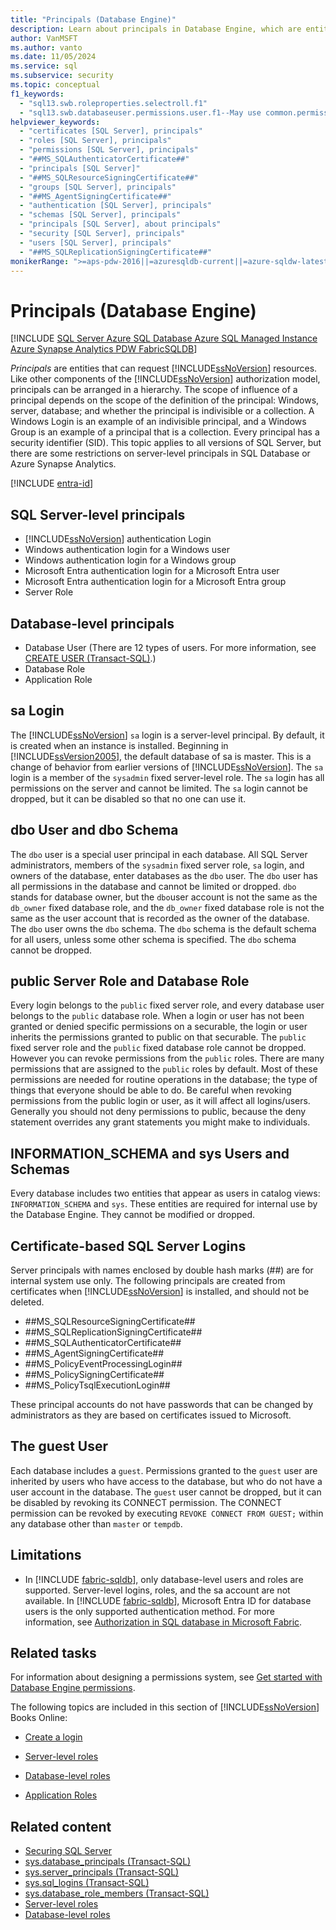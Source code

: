 ```yaml
---
title: "Principals (Database Engine)"
description: Learn about principals in Database Engine, which are entities that can request SQL Server resources. There are SQL Server-level and database-level principals.
author: VanMSFT
ms.author: vanto
ms.date: 11/05/2024
ms.service: sql
ms.subservice: security
ms.topic: conceptual
f1_keywords:
  - "sql13.swb.roleproperties.selectroll.f1"
  - "sql13.swb.databaseuser.permissions.user.f1--May use common.permissions"
helpviewer_keywords:
  - "certificates [SQL Server], principals"
  - "roles [SQL Server], principals"
  - "permissions [SQL Server], principals"
  - "##MS_SQLAuthenticatorCertificate##"
  - "principals [SQL Server]"
  - "##MS_SQLResourceSigningCertificate##"
  - "groups [SQL Server], principals"
  - "##MS_AgentSigningCertificate##"
  - "authentication [SQL Server], principals"
  - "schemas [SQL Server], principals"
  - "principals [SQL Server], about principals"
  - "security [SQL Server], principals"
  - "users [SQL Server], principals"
  - "##MS_SQLReplicationSigningCertificate##"
monikerRange: ">=aps-pdw-2016||=azuresqldb-current||=azure-sqldw-latest||>=sql-server-2016||>=sql-server-linux-2017||=azuresqldb-mi-current||=fabric"
---
```

# Principals (Database Engine)

[!INCLUDE [SQL Server Azure SQL Database Azure SQL Managed Instance Azure Synapse Analytics PDW FabricSQLDB](../../../includes/applies-to-version/sql-asdb-asdbmi-asa-pdw-fabricsqldb.md)]

  *Principals* are entities that can request [!INCLUDE[ssNoVersion](../../../includes/ssnoversion-md.md)] resources. Like other components of the [!INCLUDE[ssNoVersion](../../../includes/ssnoversion-md.md)] authorization model, principals can be arranged in a hierarchy. The scope of influence of a principal depends on the scope of the definition of the principal: Windows, server, database; and whether the principal is indivisible or a collection. A Windows Login is an example of an indivisible principal, and a Windows Group is an example of a principal that is a collection. Every principal has a security identifier (SID). This topic applies to all versions of SQL Server, but there are some restrictions on server-level principals in SQL Database or Azure Synapse Analytics. 
  
[!INCLUDE [entra-id](../../../includes/entra-id.md)]

## SQL Server-level principals
  
- [!INCLUDE[ssNoVersion](../../../includes/ssnoversion-md.md)] authentication Login   
- Windows authentication login for a Windows user  
- Windows authentication login for a Windows group   
- Microsoft Entra authentication login for a Microsoft Entra user
- Microsoft Entra authentication login for a Microsoft Entra group
- Server Role  
  
## Database-level principals
  
- Database User (There are 12 types of users. For more information, see [CREATE USER (Transact-SQL)](../../../t-sql/statements/create-user-transact-sql.md).)
- Database Role
- Application Role
  
## sa Login
 The [!INCLUDE[ssNoVersion](../../../includes/ssnoversion-md.md)] `sa` login is a server-level principal. By default, it is created when an instance is installed. Beginning in [!INCLUDE[ssVersion2005](../../../includes/ssversion2005-md.md)], the default database of sa is master. This is a change of behavior from earlier versions of [!INCLUDE[ssNoVersion](../../../includes/ssnoversion-md.md)]. The `sa` login is a member of the `sysadmin` fixed server-level role. The `sa` login has all permissions on the server and cannot be limited. The `sa` login cannot be dropped, but it can be disabled so that no one can use it.

## dbo User and dbo Schema

The `dbo` user is a special user principal in each database. All SQL Server administrators, members of the `sysadmin` fixed server role, `sa` login, and owners of the database, enter databases as the `dbo` user. The `dbo` user has all permissions in the database and cannot be limited or dropped. `dbo` stands for database owner, but the `dbo`user account is not the same as the `db_owner` fixed database role, and the `db_owner` fixed database role is not the same as the user account that is recorded as the owner of the database.     
The `dbo` user owns the `dbo` schema. The `dbo` schema is the default schema for all users, unless some other schema is specified.  The `dbo` schema cannot be dropped.
  
## public Server Role and Database Role
Every login belongs to the `public` fixed server role, and every database user belongs to the `public` database role. When a login or user has not been granted or denied specific permissions on a securable, the login or user inherits the permissions granted to public on that securable. The `public` fixed server role and the `public` fixed database role cannot be dropped. However you can revoke permissions from the `public` roles. There are many permissions that are assigned to the `public` roles by default. Most of these permissions are needed for routine operations in the database; the type of things that everyone should be able to do. Be careful when revoking permissions from the public login or user, as it will affect all logins/users. Generally you should not deny permissions to public, because the deny statement overrides any grant statements you might make to individuals. 
  
## INFORMATION_SCHEMA and sys Users and Schemas
 Every database includes two entities that appear as users in catalog views: `INFORMATION_SCHEMA` and `sys`. These entities are required for internal use by the Database Engine. They cannot be modified or dropped.  
  
## Certificate-based SQL Server Logins
 Server principals with names enclosed by double hash marks (##) are for internal system use only. The following principals are created from certificates when [!INCLUDE[ssNoVersion](../../../includes/ssnoversion-md.md)] is installed, and should not be deleted.  
  
-   \##MS_SQLResourceSigningCertificate##    
-   \##MS_SQLReplicationSigningCertificate##    
-   \##MS_SQLAuthenticatorCertificate##    
-   \##MS_AgentSigningCertificate##   
-   \##MS_PolicyEventProcessingLogin##   
-   \##MS_PolicySigningCertificate##   
-   \##MS_PolicyTsqlExecutionLogin##   
 
 These principal accounts do not have passwords that can be changed by administrators as they are based on certificates issued to Microsoft.
  
## The guest User
 Each database includes a `guest`. Permissions granted to the `guest` user are inherited by users who have access to the database, but who do not have a user account in the database. The `guest` user cannot be dropped, but it can be disabled by revoking its CONNECT permission. The CONNECT permission can be revoked by executing `REVOKE CONNECT FROM GUEST;` within any database other than `master` or `tempdb`.  

## Limitations

- In [!INCLUDE [fabric-sqldb](../../../includes/fabric-sqldb.md)], only database-level users and roles are supported. Server-level logins, roles, and the sa account are not available. In [!INCLUDE [fabric-sqldb](../../../includes/fabric-sqldb.md)], Microsoft Entra ID for database users is the only supported authentication method. For more information, see [Authorization in SQL database in Microsoft Fabric](/fabric/database/sql/authorization).
  
## Related tasks

 For information about designing a permissions system, see [Get started with Database Engine permissions](getting-started-with-database-engine-permissions.md).  
  
 The following topics are included in this section of [!INCLUDE[ssNoVersion](../../../includes/ssnoversion-md.md)] Books Online:  
  
-   [Create a login](create-a-login.md)  
  
-   [Server-level roles](server-level-roles.md)  
  
-   [Database-level roles](database-level-roles.md)  
  
-   [Application Roles](application-roles.md)  
  
## Related content

- [Securing SQL Server](../securing-sql-server.md)
- [sys.database_principals (Transact-SQL)](../../system-catalog-views/sys-database-principals-transact-sql.md)
- [sys.server_principals (Transact-SQL)](../../system-catalog-views/sys-server-principals-transact-sql.md)
- [sys.sql_logins (Transact-SQL)](../../system-catalog-views/sys-sql-logins-transact-sql.md)
- [sys.database_role_members (Transact-SQL)](../../system-catalog-views/sys-database-role-members-transact-sql.md)
- [Server-level roles](server-level-roles.md)
- [Database-level roles](database-level-roles.md)
